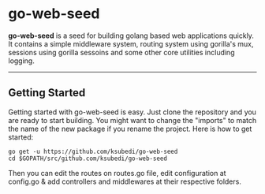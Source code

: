 go-web-seed
===================


**go-web-seed** is a seed for building golang based web applications quickly. It contains a simple middleware system, routing system using gorilla's mux, sessions using gorilla sessoins and some other core utilities including logging.

----------


Getting Started
-------------

Getting started with go-web-seed is easy.  Just clone the repository and you are ready to start building. You might want to change the "imports" to match the name of the new package if you rename the project. Here is how to get started:

    go get -u https://github.com/ksubedi/go-web-seed
    cd $GOPATH/src/github.com/ksubedi/go-web-seed

Then you can edit the routes on routes.go file, edit configuration at config.go & add controllers and middlewares at their respective folders.